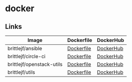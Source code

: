 # docker

## Links

| Image | Dockerfile | DockerHub |
| ----- | ---------- | --------- |
| brittlejf/ansible | [Dockerfile](ansible/Dockerfile) | [DockerHub](https://hub.docker.com/r/brittlejf/ansible) |
| brittlejf/circle-ci | [Dockerfile](circleci-cli/Dockerfile) | [DockerHub](https://hub.docker.com/r/brittlejf/circleci-cli) |
| brittlejf/openstack-utils | [Dockerfile](openstack-utils/Dockerfile) | [DockerHub](https://hub.docker.com/r/brittlejf/openstack-utils) |
| brittlejf/utils | [Dockerfile](utils/Dockerfile) | [DockerHub](https://hub.docker.com/r/brittlejf/utils) |
